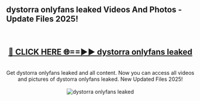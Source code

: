 <h2>dystorra onlyfans leaked Videos And Photos - Update Files 2025!</h2>
<br>
<div align="center">
<h2><a href="https://top-ai-tools.click/QrbHav" rel="nofollow">🔴 CLICK HERE 🌐==►► dystorra onlyfans leaked</a></h2>
<br>
Get dystorra onlyfans leaked and all content. Now you can access all videos and pictures of dystorra onlyfans leaked. New Updated Files 2025!
<br>
<br>
<a href="https://top-ai-tools.click/QrbHav" rel="nofollow" data-target="animated-image.originalLink"><img src="https://i.ibb.co.com/WyWwxjT/player-gif2.gif" alt="dystorra onlyfans leaked" style="max-width: 100%; display: inline-block;" data-target="animated-image.originalImage"></a>
</div>
<br>